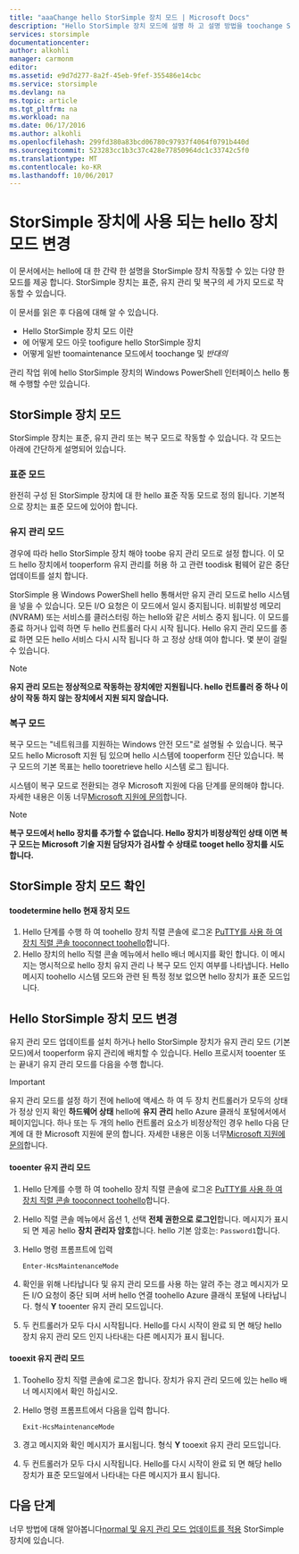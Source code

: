 ```yaml
---
title: "aaaChange hello StorSimple 장치 모드 | Microsoft Docs"
description: "Hello StorSimple 장치 모드에 설명 하 고 설명 방법을 toochange StorSimple에 대 한 Windows PowerShell toouse hello 장치 모드입니다."
services: storsimple
documentationcenter: 
author: alkohli
manager: carmonm
editor: 
ms.assetid: e9d7d277-8a2f-45eb-9fef-355486e14cbc
ms.service: storsimple
ms.devlang: na
ms.topic: article
ms.tgt_pltfrm: na
ms.workload: na
ms.date: 06/17/2016
ms.author: alkohli
ms.openlocfilehash: 299fd380a83bcd06780c97937f4064f0791b440d
ms.sourcegitcommit: 523283cc1b3c37c428e77850964dc1c33742c5f0
ms.translationtype: MT
ms.contentlocale: ko-KR
ms.lasthandoff: 10/06/2017
---
```

# <a name="change-hello-device-mode-on-your-storsimple-device"></a>StorSimple 장치에 사용 되는 hello 장치 모드 변경
이 문서에서는 hello에 대 한 간략 한 설명을 StorSimple 장치 작동할 수 있는 다양 한 모드를 제공 합니다. StorSimple 장치는 표준, 유지 관리 및 복구의 세 가지 모드로 작동할 수 있습니다. 

이 문서를 읽은 후 다음에 대해 알 수 있습니다.

* Hello StorSimple 장치 모드 이란
* 에 어떻게 모드 아웃 toofigure hello StorSimple 장치
* 어떻게 일반 toomaintenance 모드에서 toochange 및 *반대의*

관리 작업 위에 hello StorSimple 장치의 Windows PowerShell 인터페이스 hello 통해 수행할 수만 있습니다.

## <a name="about-storsimple-device-modes"></a>StorSimple 장치 모드
StorSimple 장치는 표준, 유지 관리 또는 복구 모드로 작동할 수 있습니다. 각 모드는 아래에 간단하게 설명되어 있습니다.

### <a name="normal-mode"></a>표준 모드
완전히 구성 된 StorSimple 장치에 대 한 hello 표준 작동 모드로 정의 됩니다. 기본적으로 장치는 표준 모드에 있어야 합니다.

### <a name="maintenance-mode"></a>유지 관리 모드
경우에 따라 hello StorSimple 장치 해야 toobe 유지 관리 모드로 설정 합니다. 이 모드 hello 장치에서 tooperform 유지 관리를 허용 하 고 관련 toodisk 펌웨어 같은 중단 업데이트를 설치 합니다.

StorSimple 용 Windows PowerShell hello 통해서만 유지 관리 모드로 hello 시스템을 넣을 수 있습니다. 모든 I/O 요청은 이 모드에서 일시 중지됩니다. 비휘발성 메모리 (NVRAM) 또는 서비스를 클러스터링 하는 hello와 같은 서비스 중지 됩니다. 이 모드를 종료 하거나 입력 하면 두 hello 컨트롤러 다시 시작 됩니다. Hello 유지 관리 모드를 종료 하면 모든 hello 서비스 다시 시작 됩니다 하 고 정상 상태 여야 합니다. 몇 분이 걸릴 수 있습니다.

> [!NOTE]
> **유지 관리 모드는 정상적으로 작동하는 장치에만 지원됩니다. hello 컨트롤러 중 하나 이상이 작동 하지 않는 장치에서 지원 되지 않습니다.**
> </br>
> 
> 

### <a name="recovery-mode"></a>복구 모드
복구 모드는 "네트워크를 지원하는 Windows 안전 모드"로 설명될 수 있습니다. 복구 모드 hello Microsoft 지원 팀 있으며 hello 시스템에 tooperform 진단 있습니다. 복구 모드의 기본 목표는 hello tooretrieve hello 시스템 로그 됩니다.

시스템이 복구 모드로 전환되는 경우 Microsoft 지원에 다음 단계를 문의해야 합니다. 자세한 내용은 이동 너무[Microsoft 지원에 문의](storsimple-contact-microsoft-support.md)합니다.

> [!NOTE]
> **복구 모드에서 hello 장치를 추가할 수 없습니다. Hello 장치가 비정상적인 상태 이면 복구 모드는 Microsoft 기술 지원 담당자가 검사할 수 상태로 tooget hello 장치를 시도 합니다.**
> 
> 

## <a name="determine-storsimple-device-mode"></a>StorSimple 장치 모드 확인
#### <a name="toodetermine-hello-current-device-mode"></a>toodetermine hello 현재 장치 모드
1. Hello 단계를 수행 하 여 toohello 장치 직렬 콘솔에 로그온 [PuTTY를 사용 하 여 장치 직렬 콘솔 tooconnect toohello](storsimple-deployment-walkthrough.md#use-putty-to-connect-to-the-device-serial-console)합니다.
2. Hello 장치의 hello 직렬 콘솔 메뉴에서 hello 배너 메시지를 확인 합니다. 이 메시지는 명시적으로 hello 장치 유지 관리 나 복구 모드 인지 여부를 나타냅니다. Hello 메시지 toohello 시스템 모드와 관련 된 특정 정보 없으면 hello 장치가 표준 모드입니다.

## <a name="change-hello-storsimple-device-mode"></a>Hello StorSimple 장치 모드 변경
유지 관리 모드 업데이트를 설치 하거나 hello StorSimple 장치가 유지 관리 모드 (기본 모드)에서 tooperform 유지 관리에 배치할 수 있습니다. Hello 프로시저 tooenter 또는 끝내기 유지 관리 모드를 다음을 수행 합니다.

> [!IMPORTANT]
> 유지 관리 모드를 설정 하기 전에 hello에 액세스 하 여 두 장치 컨트롤러가 모두의 상태가 정상 인지 확인 **하드웨어 상태** hello에 **유지 관리** hello Azure 클래식 포털에서에서 페이지입니다. 하나 또는 두 개의 hello 컨트롤러 요소가 비정상적인 경우 hello 다음 단계에 대 한 Microsoft 지원에 문의 합니다. 자세한 내용은 이동 너무[Microsoft 지원에 문의](storsimple-contact-microsoft-support.md)합니다.
> 
> 

#### <a name="tooenter-maintenance-mode"></a>tooenter 유지 관리 모드
1. Hello 단계를 수행 하 여 toohello 장치 직렬 콘솔에 로그온 [PuTTY를 사용 하 여 장치 직렬 콘솔 tooconnect toohello](storsimple-deployment-walkthrough.md#use-putty-to-connect-to-the-device-serial-console)합니다.
2. Hello 직렬 콘솔 메뉴에서 옵션 1, 선택 **전체 권한으로 로그인**합니다. 메시지가 표시 되 면 제공 hello **장치 관리자 암호**합니다. hello 기본 암호는: `Password1`합니다.
3. Hello 명령 프롬프트에 입력 
   
    `Enter-HcsMaintenanceMode`
4. 확인을 위해 나타납니다 및 유지 관리 모드를 사용 하는 알려 주는 경고 메시지가 모든 I/O 요청이 중단 되며 서버 hello 연결 toohello Azure 클래식 포털에 나타납니다. 형식 **Y** tooenter 유지 관리 모드입니다.
5. 두 컨트롤러가 모두 다시 시작됩니다. Hello를 다시 시작이 완료 되 면 해당 hello 장치 유지 관리 모드 인지 나타내는 다른 메시지가 표시 됩니다.

#### <a name="tooexit-maintenance-mode"></a>tooexit 유지 관리 모드
1. Toohello 장치 직렬 콘솔에 로그온 합니다. 장치가 유지 관리 모드에 있는 hello 배너 메시지에서 확인 하십시오.
2. Hello 명령 프롬프트에서 다음을 입력 합니다.
   
    `Exit-HcsMaintenanceMode`
3. 경고 메시지와 확인 메시지가 표시됩니다. 형식 **Y** tooexit 유지 관리 모드입니다.
4. 두 컨트롤러가 모두 다시 시작됩니다. Hello를 다시 시작이 완료 되 면 해당 hello 장치가 표준 모드일에서 나타내는 다른 메시지가 표시 됩니다.

## <a name="next-steps"></a>다음 단계
너무 방법에 대해 알아봅니다[normal 및 유지 관리 모드 업데이트를 적용](storsimple-update-device.md) StorSimple 장치에 있습니다.

